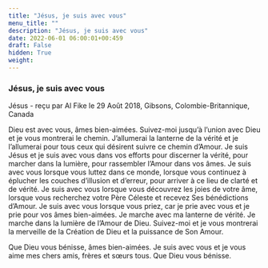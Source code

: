 ```yaml
---
title: "Jésus, je suis avec vous"
menu_title: ""
description: "Jésus, je suis avec vous"
date: 2022-06-01 06:00:01+00:459
draft: False
hidden: True
weight:
---
```

### Jésus, je suis avec vous

Jésus - reçu par Al Fike le 29 Août 2018, Gibsons, Colombie-Britannique, Canada

Dieu est avec vous, âmes bien-aimées. Suivez-moi jusqu’à l’union avec Dieu et je vous montrerai le chemin. J’allumerai la lanterne de la vérité et je l’allumerai pour tous ceux qui désirent suivre ce chemin d’Amour. Je suis Jésus et je suis avec vous dans vos efforts pour discerner la vérité, pour marcher dans la lumière, pour rassembler l’Amour dans vos âmes. Je suis avec vous lorsque vous luttez dans ce monde, lorsque vous continuez à éplucher les couches d’illusion et d’erreur, pour arriver à ce lieu de clarté et de vérité. Je suis avec vous lorsque vous découvrez les joies de votre âme, lorsque vous recherchez votre Père Céleste et recevez Ses bénédictions d’Amour. Je suis avec vous lorsque vous priez, car je prie avec vous et je prie pour vos âmes bien-aimées. Je marche avec ma lanterne de vérité. Je marche dans la lumière de l’Amour de Dieu. Suivez-moi et je vous montrerai la merveille de la Création de Dieu et la puissance de Son Amour.

Que Dieu vous bénisse, âmes bien-aimées. Je suis avec vous et je vous aime mes chers amis, frères et sœurs tous. Que Dieu vous bénisse.



